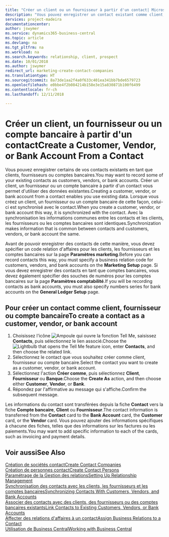 ```yaml
---
title: "Créer un client ou un fournisseur à partir d'un contact| Microsoft Docs"
description: "Vous pouvez enregistrer un contact existant comme client, fournisseur, ou compte bancaire à l'aide des données existantes et spécifier une relation d'affaires."
services: project-madeira
documentationcenter: 
author: jswymer
ms.service: dynamics365-business-central
ms.topic: article
ms.devlang: na
ms.tgt_pltfrm: na
ms.workload: na
ms.search.keywords: relationship, client, prospect
ms.date: 10/01/2018
ms.author: jswymer
redirect_url: marketing-create-contact-companies
ms.translationtype: HT
ms.sourcegitcommit: 8a73de1aa2f4a0f633c401ea341bb7bde6579723
ms.openlocfilehash: e0bbe4f2b084214b158e3e15a830871b100f6499
ms.contentlocale: fr-ch
ms.lasthandoff: 12/11/2018

---
```

# <a name="create-a-customer-vendor-or-bank-account-from-a-contact"></a><span data-ttu-id="b7da4-103">Créer un client, un fournisseur ou un compte bancaire à partir d'un contact</span><span class="sxs-lookup"><span data-stu-id="b7da4-103">Create a Customer, Vendor, or Bank Account From a Contact</span></span>
<span data-ttu-id="b7da4-104">Vous pouvez enregistrer certains de vos contacts existants en tant que clients, fournisseurs ou comptes bancaires.</span><span class="sxs-lookup"><span data-stu-id="b7da4-104">You may want to record some of your existing contacts as customers, vendors, or bank accounts.</span></span> <span data-ttu-id="b7da4-105">Créer un client, un fournisseur ou un compte bancaire à partir d'un contact vous permet d'utiliser des données existantes.</span><span class="sxs-lookup"><span data-stu-id="b7da4-105">Creating a customer, vendor, or bank account from a contact enables you use existing data.</span></span> <span data-ttu-id="b7da4-106">Lorsque vous créez un client, un fournisseur ou un compte bancaire de cette façon, celui-ci est synchronisé avec le contact.</span><span class="sxs-lookup"><span data-stu-id="b7da4-106">When you create a customer, vendor, or bank account this way, it is synchronized with the contact.</span></span> <span data-ttu-id="b7da4-107">Avec la synchronisation les informations communes entre les contacts et les clients, les fournisseurs ou les comptes bancaires sont identiques.</span><span class="sxs-lookup"><span data-stu-id="b7da4-107">Synchronization makes information that is common between contacts and customers, vendors, or bank account the same.</span></span>

<span data-ttu-id="b7da4-108">Avant de pouvoir enregistrer des contacts de cette manière, vous devez spécifier un code relation d'affaires pour les clients, les fournisseurs et les comptes bancaires sur la page **Paramètres marketing**.</span><span class="sxs-lookup"><span data-stu-id="b7da4-108">Before you can record contacts this way, you must specify a business relation code for customers, vendors, and bank accounts on the **Marketing Setup** page.</span></span> <span data-ttu-id="b7da4-109">Si vous devez enregistrer des contacts en tant que comptes bancaires, vous devez également spécifier des souches de numéros pour les comptes bancaires sur la page **Paramètres comptabilité**.</span><span class="sxs-lookup"><span data-stu-id="b7da4-109">If you will be recording contacts as bank accounts, you must also specify numbers series for bank accounts on the **General Ledger Setup** page.</span></span>

## <a name="to-create-a-contact-as-a-customer-vendor-or-bank-account"></a><span data-ttu-id="b7da4-110">Pour créer un contact comme client, fournisseur ou compte bancaire</span><span class="sxs-lookup"><span data-stu-id="b7da4-110">To create a contact as a customer, vendor, or bank account</span></span>
1. <span data-ttu-id="b7da4-111">Choisissez l'icône ![Ampoule qui ouvre la fonction Tell Me](media/ui-search/search_small.png "Dites-moi ce que vous voulez faire"), saisissez **Contacts**, puis sélectionnez le lien associé.</span><span class="sxs-lookup"><span data-stu-id="b7da4-111">Choose the ![Lightbulb that opens the Tell Me feature](media/ui-search/search_small.png "Tell me what you want to do") icon, enter **Contacts**, and then choose the related link.</span></span>
2. <span data-ttu-id="b7da4-112">Sélectionnez le contact que vous souhaitez créer comme client, fournisseur ou compte bancaire.</span><span class="sxs-lookup"><span data-stu-id="b7da4-112">Select the contact you want to create as a customer, vendor, or bank account.</span></span>
3. <span data-ttu-id="b7da4-113">Sélectionnez l'action **Créer comme**, puis sélectionnez **Client**, **Fournisseur** ou **Banque**.</span><span class="sxs-lookup"><span data-stu-id="b7da4-113">Choose the **Create As** action, and then choose either **Customer**, **Vendor**, or **Bank**.</span></span>
4. <span data-ttu-id="b7da4-114">Répondez par l'affirmative au message qui s'affiche.</span><span class="sxs-lookup"><span data-stu-id="b7da4-114">Confirm the subsequent message.</span></span>

<span data-ttu-id="b7da4-115">Les informations du contact sont transférées depuis la fiche **Contact** vers la fiche **Compte bancaire**, **Client** ou **Fournisseur**.</span><span class="sxs-lookup"><span data-stu-id="b7da4-115">The contact information is transferred from the **Contact** card to the **Bank Account** card, the **Customer** card, or the **Vendor** card.</span></span> <span data-ttu-id="b7da4-116">Vous pouvez ajouter des informations spécifiques à chacune des fiches, telles que des informations sur les factures ou les paiements.</span><span class="sxs-lookup"><span data-stu-id="b7da4-116">You may want to add specific information to each of the cards, such as invoicing and payment details.</span></span>

## <a name="see-also"></a><span data-ttu-id="b7da4-117">Voir aussi</span><span class="sxs-lookup"><span data-stu-id="b7da4-117">See Also</span></span>
[<span data-ttu-id="b7da4-118">Création de sociétés contact</span><span class="sxs-lookup"><span data-stu-id="b7da4-118">Create Contact Companies</span></span>](marketing-create-contact-companies.md)  
[<span data-ttu-id="b7da4-119">Création de personnes contact</span><span class="sxs-lookup"><span data-stu-id="b7da4-119">Create Contact Persons</span></span>](marketing-create-contact-persons.md)  
[<span data-ttu-id="b7da4-120">Paramétrage de la Gestion des relations</span><span class="sxs-lookup"><span data-stu-id="b7da4-120">Setting Up Relationship Management</span></span>](marketing-setup-marketing.md)  
[<span data-ttu-id="b7da4-121">Synchronisation des contacts avec les clients, les fournisseurs et les comptes bancaires</span><span class="sxs-lookup"><span data-stu-id="b7da4-121">Synchronizing Contacts With Customers, Vendors, and Bank Accounts</span></span>](marketing-synchronize-contacts-customers-vendors-bank-accounts.md)  
[<span data-ttu-id="b7da4-122">Associer des contacts avec des clients, des fournisseurs ou des comptes bancaires existants</span><span class="sxs-lookup"><span data-stu-id="b7da4-122">Link Contacts to Existing Customers, Vendors, or Bank Accounts</span></span>](marketing-how-link-contact.md)  
[<span data-ttu-id="b7da4-123">Affecter des relations d'affaires à un contact</span><span class="sxs-lookup"><span data-stu-id="b7da4-123">Assign Business Relations to a Contact</span></span>](marketing-business-relations.md#AssignBusRelContact)  
[<span data-ttu-id="b7da4-124">Utilisation de Business Central</span><span class="sxs-lookup"><span data-stu-id="b7da4-124">Working with Business Central</span></span>](ui-work-product.md)


